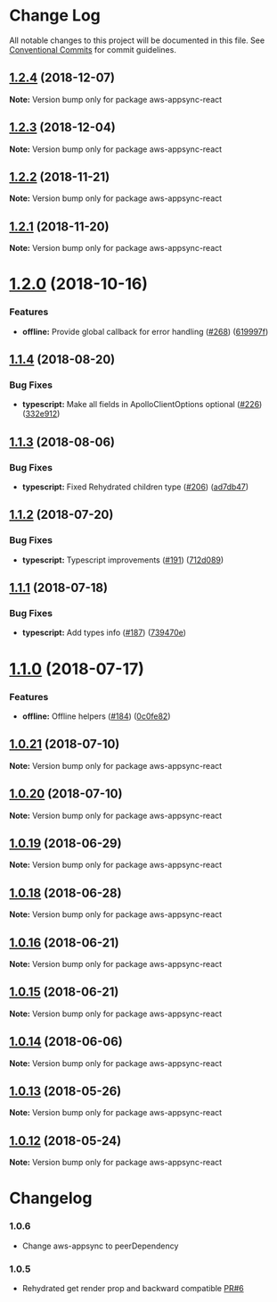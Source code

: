 # Change Log

All notable changes to this project will be documented in this file.
See [Conventional Commits](https://conventionalcommits.org) for commit guidelines.

<a name="1.2.4"></a>
## [1.2.4](https://github.com/awslabs/aws-mobile-appsync-sdk-js/compare/aws-appsync-react@1.2.3...aws-appsync-react@1.2.4) (2018-12-07)




**Note:** Version bump only for package aws-appsync-react

<a name="1.2.3"></a>
## [1.2.3](https://github.com/awslabs/aws-mobile-appsync-sdk-js/compare/aws-appsync-react@1.2.2...aws-appsync-react@1.2.3) (2018-12-04)




**Note:** Version bump only for package aws-appsync-react

<a name="1.2.2"></a>
## [1.2.2](https://github.com/awslabs/aws-mobile-appsync-sdk-js/compare/aws-appsync-react@1.2.1...aws-appsync-react@1.2.2) (2018-11-21)




**Note:** Version bump only for package aws-appsync-react

<a name="1.2.1"></a>
## [1.2.1](https://github.com/awslabs/aws-mobile-appsync-sdk-js/compare/aws-appsync-react@1.2.0...aws-appsync-react@1.2.1) (2018-11-20)




**Note:** Version bump only for package aws-appsync-react

<a name="1.2.0"></a>
# [1.2.0](https://github.com/awslabs/aws-mobile-appsync-sdk-js/compare/aws-appsync-react@1.1.4...aws-appsync-react@1.2.0) (2018-10-16)


### Features

* **offline:** Provide global callback for error handling ([#268](https://github.com/awslabs/aws-mobile-appsync-sdk-js/issues/268)) ([619997f](https://github.com/awslabs/aws-mobile-appsync-sdk-js/commit/619997f))




<a name="1.1.4"></a>
## [1.1.4](https://github.com/awslabs/aws-mobile-appsync-sdk-js/compare/aws-appsync-react@1.1.3...aws-appsync-react@1.1.4) (2018-08-20)


### Bug Fixes

* **typescript:** Make all fields in ApolloClientOptions optional ([#226](https://github.com/awslabs/aws-mobile-appsync-sdk-js/issues/226)) ([332e912](https://github.com/awslabs/aws-mobile-appsync-sdk-js/commit/332e912))




<a name="1.1.3"></a>
## [1.1.3](https://github.com/awslabs/aws-mobile-appsync-sdk-js/compare/aws-appsync-react@1.1.2...aws-appsync-react@1.1.3) (2018-08-06)


### Bug Fixes

* **typescript:** Fixed Rehydrated children type ([#206](https://github.com/awslabs/aws-mobile-appsync-sdk-js/issues/206)) ([ad7db47](https://github.com/awslabs/aws-mobile-appsync-sdk-js/commit/ad7db47))




<a name="1.1.2"></a>
## [1.1.2](https://github.com/awslabs/aws-mobile-appsync-sdk-js/compare/aws-appsync-react@1.1.1...aws-appsync-react@1.1.2) (2018-07-20)


### Bug Fixes

* **typescript:** Typescript improvements ([#191](https://github.com/awslabs/aws-mobile-appsync-sdk-js/issues/191)) ([712d089](https://github.com/awslabs/aws-mobile-appsync-sdk-js/commit/712d089))




<a name="1.1.1"></a>
## [1.1.1](https://github.com/awslabs/aws-mobile-appsync-sdk-js/compare/aws-appsync-react@1.1.0...aws-appsync-react@1.1.1) (2018-07-18)


### Bug Fixes

* **typescript:** Add types info ([#187](https://github.com/awslabs/aws-mobile-appsync-sdk-js/issues/187)) ([739470e](https://github.com/awslabs/aws-mobile-appsync-sdk-js/commit/739470e))




<a name="1.1.0"></a>
# [1.1.0](https://github.com/awslabs/aws-mobile-appsync-sdk-js/compare/aws-appsync-react@1.0.21...aws-appsync-react@1.1.0) (2018-07-17)


### Features

* **offline:** Offline helpers ([#184](https://github.com/awslabs/aws-mobile-appsync-sdk-js/issues/184)) ([0c0fe82](https://github.com/awslabs/aws-mobile-appsync-sdk-js/commit/0c0fe82))




<a name="1.0.21"></a>
## [1.0.21](https://github.com/awslabs/aws-mobile-appsync-sdk-js/compare/aws-appsync-react@1.0.20...aws-appsync-react@1.0.21) (2018-07-10)




**Note:** Version bump only for package aws-appsync-react

<a name="1.0.20"></a>
## [1.0.20](https://github.com/awslabs/aws-mobile-appsync-sdk-js/compare/aws-appsync-react@1.0.19...aws-appsync-react@1.0.20) (2018-07-10)




**Note:** Version bump only for package aws-appsync-react

<a name="1.0.19"></a>
## [1.0.19](https://github.com/awslabs/aws-mobile-appsync-sdk-js/compare/aws-appsync-react@1.0.18...aws-appsync-react@1.0.19) (2018-06-29)




**Note:** Version bump only for package aws-appsync-react

<a name="1.0.18"></a>
## [1.0.18](https://github.com/awslabs/aws-mobile-appsync-sdk-js/compare/aws-appsync-react@1.0.16...aws-appsync-react@1.0.18) (2018-06-28)




**Note:** Version bump only for package aws-appsync-react

<a name="1.0.16"></a>
## [1.0.16](https://github.com/awslabs/aws-mobile-appsync-sdk-js/compare/aws-appsync-react@1.0.15...aws-appsync-react@1.0.16) (2018-06-21)




**Note:** Version bump only for package aws-appsync-react

<a name="1.0.15"></a>
## [1.0.15](https://github.com/awslabs/aws-mobile-appsync-sdk-js/compare/aws-appsync-react@1.0.14...aws-appsync-react@1.0.15) (2018-06-21)




**Note:** Version bump only for package aws-appsync-react

<a name="1.0.14"></a>
## [1.0.14](https://github.com/awslabs/aws-mobile-appsync-sdk-js/compare/aws-appsync-react@1.0.13...aws-appsync-react@1.0.14) (2018-06-06)




**Note:** Version bump only for package aws-appsync-react

<a name="1.0.13"></a>
## [1.0.13](https://github.com/awslabs/aws-mobile-appsync-sdk-js/compare/aws-appsync-react@1.0.12...aws-appsync-react@1.0.13) (2018-05-26)




**Note:** Version bump only for package aws-appsync-react

<a name="1.0.12"></a>
## [1.0.12](https://github.com/awslabs/aws-mobile-appsync-sdk-js/compare/aws-appsync-react@1.0.11...aws-appsync-react@1.0.12) (2018-05-24)




**Note:** Version bump only for package aws-appsync-react

# Changelog

### 1.0.6
- Change aws-appsync to peerDependency

### 1.0.5
- Rehydrated get render prop and backward compatible [PR#6](https://github.com/awslabs/aws-mobile-appsync-sdk-js/pull/6)

